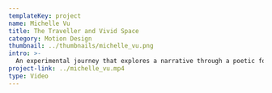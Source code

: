 ```yaml
---
templateKey: project
name: Michelle Vu
title: The Traveller and Vivid Space
category: Motion Design
thumbnail: ../thumbnails/michelle_vu.png
intro: >-
  An experimental journey that explores a narrative through a poetic format using 3d visual art forms. By fabricating a 3d space, the visual art forms transcends both emotions and expression. By, moving from space to space, users will experience a different emotion in asynchronous order that is all about exploring curiosity and embracing the unknown.
project-link: ../michelle_vu.mp4
type: Video
---
```

